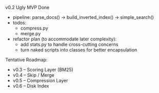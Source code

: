 v0.2 Ugly MVP Done
- pipeline: parse_docs() → build_inverted_index() → simple_search()
- todos:
    - compress.py
    - merge.py
- refactor plan (to accommodate later complexity):
    - add stats.py to handle cross-cutting concerns
    - turn naked scripts into classes for better encapsulation
        
Tentative Roadmap:
- v0.3 – Scoring Layer (BM25)
- v0.4 – Skip / Merge
- v0.5 – Compression Layer
- v0.6 – Disk Index


